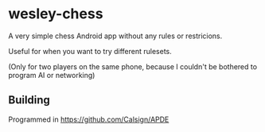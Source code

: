 # wesley-chess
A very simple chess Android app without any rules or restricions.

Useful for when you want to try different rulesets.

(Only for two players on the same phone, because I couldn't be bothered to program AI or networking)

## Building
Programmed in https://github.com/Calsign/APDE
